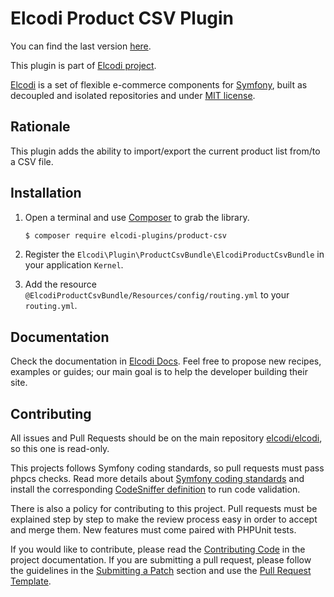 Elcodi Product CSV Plugin
=========================
You can find the last version [here](https://github.com/elcodi-plugins/product-csv).

This plugin is part of [Elcodi project](https://github.com/elcodi).

[Elcodi](http://elcodi.io) is a set of flexible e-commerce components for [Symfony](http://symfony.com), built as decoupled and isolated repositories and under [MIT license](http://opensource.org/licenses/MIT).

Rationale
---------
This plugin adds the ability to import/export the current product list from/to a CSV file.

Installation
------------
1. Open a terminal and use [Composer](https://getcomposer.org/download) to grab the library.
    ``` bash
    $ composer require elcodi-plugins/product-csv
    ```

2. Register the `Elcodi\Plugin\ProductCsvBundle\ElcodiProductCsvBundle` in your application `Kernel`.
3. Add the resource `@ElcodiProductCsvBundle/Resources/config/routing.yml` to your `routing.yml`.

Documentation
-------------
Check the documentation in [Elcodi Docs](http://docs.elcodi.io). Feel free to propose new recipes, examples or guides; our main goal is to help the developer building their site.

Contributing
------------
All issues and Pull Requests should be on the main repository [elcodi/elcodi](https://github.com/elcodi/elcodi), so this one is read-only.

This projects follows Symfony coding standards, so pull requests must pass phpcs checks. Read more details about [Symfony coding standards](http://symfony.com/doc/current/contributing/code/standards.html) and install the corresponding [CodeSniffer definition](https://github.com/escapestudios/Symfony2-coding-standard) to run code validation.

There is also a policy for contributing to this project. Pull requests must be explained step by step to make the review process easy in order to accept and merge them. New features must come paired with PHPUnit tests.

If you would like to contribute, please read the [Contributing Code][1] in the project documentation. If you are submitting a pull request, please follow the guidelines in the [Submitting a Patch][2] section and use the [Pull Request Template][3].

[1]: http://symfony.com/doc/current/contributing/code/index.html
[2]: http://symfony.com/doc/current/contributing/code/patches.html#check-list
[3]: http://symfony.com/doc/current/contributing/code/patches.html#make-a-pull-request
